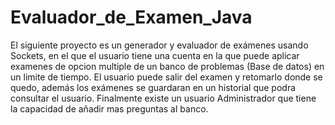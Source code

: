 # Evaluador_de_Examen_Java
El siguiente proyecto es un generador y evaluador de exámenes usando Sockets, en el que el usuario tiene una cuenta en la que puede aplicar examenes de opcion multiple de un banco de problemas (Base de datos) en un limite de tiempo. El usuario puede salir del examen y retomarlo donde se quedo, además los exámenes se guardaran en un historial que podra consultar el usuario. Finalmente existe un usuario Administrador que tiene la capacidad de añadir mas preguntas al banco. 
